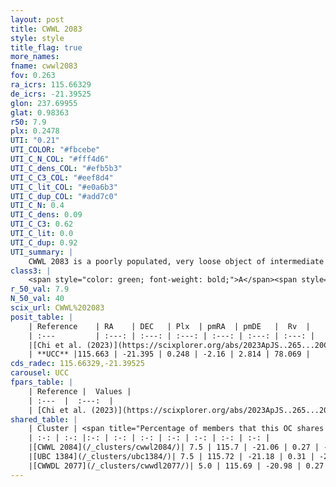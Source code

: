 ```yaml
---
layout: post
title: CWWL 2083
style: style
title_flag: true
more_names: 
fname: cwwl2083
fov: 0.263
ra_icrs: 115.66329
de_icrs: -21.39525
glon: 237.69955
glat: 0.98363
r50: 7.9
plx: 0.2478
UTI: "0.21"
UTI_COLOR: "#fbcebe"
UTI_C_N_COL: "#fff4d6"
UTI_C_dens_COL: "#efb5b3"
UTI_C_C3_COL: "#eef8d4"
UTI_C_lit_COL: "#e0a6b3"
UTI_C_dup_COL: "#add7c0"
UTI_C_N: 0.4
UTI_C_dens: 0.09
UTI_C_C3: 0.62
UTI_C_lit: 0.0
UTI_C_dup: 0.92
UTI_summary: |
    CWWL 2083 is a poorly populated, very loose object of intermediate C3 quality. It was recently reported in the literature.<br><br>This is very likely a unique object, which shares a very small percentage of members with at least one previously reported entry, and a very small percentage with at least one entry reported in the same catalogue.
class3: |
    <span style="color: green; font-weight: bold;">A</span><span style="color: red; font-weight: bold;">C</span>
r_50_val: 7.9
N_50_val: 40
scix_url: CWWL%202083
posit_table: |
    | Reference    | RA    | DEC   | Plx  | pmRA  | pmDE   |  Rv  |
    | :---         | :---: | :---: | :---: | :---: | :---: | :---: |
    |[Chi et al. (2023)](https://scixplorer.org/abs/2023ApJS..265...20C) | 115.65 | -21.43 | 0.255 | -2.151 | 2.733 | -- |
    | **UCC** |115.663 | -21.395 | 0.248 | -2.16 | 2.814 | 78.069 | 
cds_radec: 115.66329,-21.39525
carousel: UCC
fpars_table: |
    | Reference |  Values |
    | :---  |  :---:  |
    | [Chi et al. (2023)](https://scixplorer.org/abs/2023ApJS..265...20C) | `Age=0.4, Z=0.03` |
shared_table: |
    | Cluster | <span title="Percentage of members that this OC shares with the ones listed">%</span>   | RA   | DEC   | Plx   | pmRA  | pmDE  | Rv | UTI |
    | :-: | :-: |:-: | :-: | :-: | :-: | :-: | :-: | :-: |
    |[CWWL 2084](/_clusters/cwwl2084/)| 7.5 | 115.7 | -21.06 | 0.27 | -2.11 | 2.88 | 102.47 |0.22 |
    |[UBC 1384](/_clusters/ubc1384/)| 7.5 | 115.72 | -21.18 | 0.31 | -2.13 | 2.97 | -- |0.09 |
    |[CWWDL 2077](/_clusters/cwwdl2077/)| 5.0 | 115.69 | -20.98 | 0.27 | -2.07 | 2.92 | 100.37 |0.1 |
---
```

